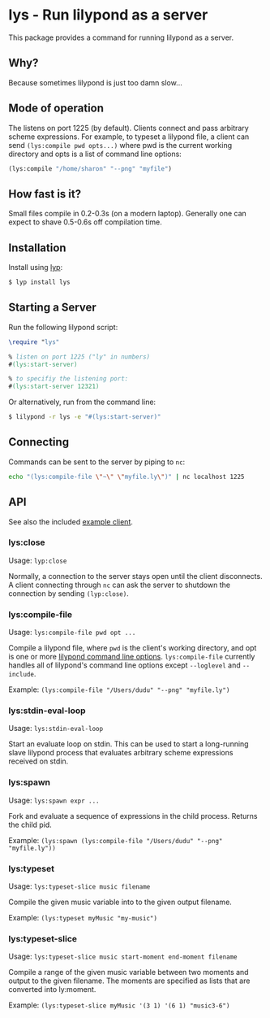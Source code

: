 # lys - Run lilypond as a server

This package provides a command for running lilypond as a server.

## Why?

Because sometimes lilypond is just too damn slow...

## Mode of operation

The listens on port 1225 (by default). Clients connect and pass arbitrary scheme expressions. For example, to typeset a lilypond file, a client can send `(lys:compile pwd opts...)` where pwd is the current working directory and opts is a list of command line options:

```scheme
(lys:compile "/home/sharon" "--png" "myfile")
```

## How fast is it?

Small files compile in 0.2-0.3s (on a modern laptop). Generally one can expect to shave 0.5-0.6s off compilation time.

## Installation

Install using [lyp](https://github.com/noteflakes/lyp):

```bash
$ lyp install lys
```

## Starting a Server

Run the following lilypond script:

```lilypond
\require "lys"

% listen on port 1225 ("ly" in numbers)
#(lys:start-server)

% to specifiy the listening port:
#(lys:start-server 12321)
```

Or alternatively, run from the command line:

```bash
$ lilypond -r lys -e "#(lys:start-server)"
```

## Connecting

Commands can be sent to the server by piping to `nc`:

```bash
echo "(lys:compile-file \"~\" \"myfile.ly\")" | nc localhost 1225
```

## API

See also the included [example client](https://github.com/noteflakes/lyp-server/blob/master/test/lyc.sh).

### lys:close

Usage: `lyp:close`

Normally, a connection to the server stays open until the client disconnects. A client connecting through `nc` can ask the server to shutdown the connection by sending `(lyp:close)`.

### lys:compile-file

Usage: `lys:compile-file pwd opt ...`

Compile a lilypond file, where `pwd` is the client's working directory, and opt is one or more [lilypond command line options](http://lilypond.org/doc/v2.18/Documentation/usage/command_002dline-usage.en.html). `lys:compile-file` currently handles all of lilypond's command line options except `--loglevel` and `--include`.

Example: `(lys:compile-file "/Users/dudu" "--png" "myfile.ly")`

### lys:stdin-eval-loop

Usage: `lys:stdin-eval-loop`

Start an evaluate loop on stdin. This can be used to start a long-running slave lilypond process that evaluates arbitrary scheme expressions received on stdin.

### lys:spawn

Usage: `lys:spawn expr ...`

Fork and evaluate a sequence of expressions in the child process. Returns the child pid.

Example: `(lys:spawn (lys:compile-file "/Users/dudu" "--png" "myfile.ly"))`

### lys:typeset

Usage: `lys:typeset-slice music filename`

Compile the given music variable into to the given output filename.

Example: `(lys:typeset myMusic "my-music")`

### lys:typeset-slice

Usage: `lys:typeset-slice music start-moment end-moment filename`

Compile a range of the given music variable between two moments and output to the given filename. The moments are specified as lists that are converted into ly:moment.

Example: `(lys:typeset-slice myMusic '(3 1) '(6 1) "music3-6")`

